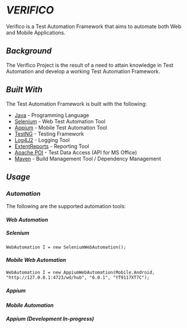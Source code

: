 # ***VERIFICO***
Verifico is a Test Automation Framework that aims to automate both Web and Mobile Applications.

## ***Background***
The Verifico Project is the result of a need to attain knowledge in Test Automation and develop a working Test Automation Framework.

## ***Built With***
The Test Automation Framework is built with the following:
* [Java](https://www.oracle.com/technetwork/java/javase/downloads/jdk8-downloads-2133151.html) - Programming Language
* [Selenium](https://www.seleniumhq.org/download/) - Web Test Automation Tool
* [Appium](http://appium.io/downloads.html) - Mobile Test Automation Tool
* [TestNG](http://testng.org/doc/download.html) - Testing Framework
* [Log4J2](https://logging.apache.org/log4j/2.0/download.html) - Logging Tool
* [ExtentReports](http://relevantcodes.com/extentreports-for-selenium/) - Reporting Tool
* [Apache POI](https://poi.apache.org/download.html) - Test Data Access (API for MS Office)
* [Maven](https://maven.apache.org/download.cgi) - Build Management Tool / Dependency Management

## ***Usage***
### ***Automation***
The following are the supported automation tools:
#### ***Web Automation***
##### ***Selenium***

```WebAutomation I = new SeleniumWebAutomation();```

#### ***Mobile Web Automation***

```WebAutomation I = new AppiumWebAutomation(Mobile.Android, "http://127.0.0.1:4723/wd/hub", "6.0.1", "YT9117XT7C");```

##### ***Appium***
#### ***Mobile Automation***
##### ***Appium*** (Development In-progress)

